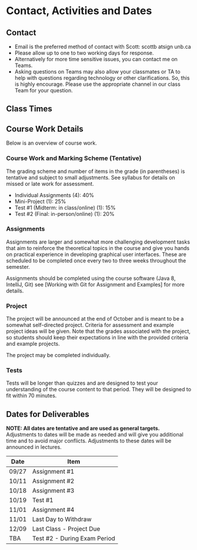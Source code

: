 # Contact, Activities and Dates

## Contact

- Email is the preferred method of contact with Scott: scottb atsign unb.ca
- Please allow up to one to two working days for response.
- Alternatively for more time sensitive issues, you can contact me on Teams.
- Asking questions on Teams may also allow your classmates or TA to help with questions regarding technology or other clarifications. So, this is highly encourage. Please use the appropriate channel in our class Team for your question.

## Class Times


## Course Work Details

Below is an overview of course work.  

### Course Work and Marking Scheme (Tentative)

The grading scheme and number of items in the grade (in parentheses) is tentative and subject to small adjustments. See syllabus for details on missed or late work for assessment.

- Individual Assignments (4): 40%
- Mini-Project (1): 25%
- Test #1 (Midterm: in class/online) (1): 15%
- Test #2 (Final: in-person/online) (1): 20%

### Assignments

Assignments are larger and somewhat more challenging development tasks that aim to reinforce the theoretical topics in the course and give you hands on practical experience in developing graphical user interfaces. These are scheduled to be completed once every two to three weeks throughout the semester.

Assignments should be completed using the course software (Java 8, IntelliJ, Git) see [Working with Git for Assignment and Examples] for more details.

### Project

The project will be announced at the end of October and is meant to be a somewhat self-directed project. Criteria for assessment and example project ideas will be given. Note that the grades associated with the project, so students should keep their expectations in line with the provided criteria and example projects.

The project may be completed individually.

### Tests

Tests will be longer than quizzes and are designed to test your understanding of the course content to that period. They will be designed to fit within 70 minutes.

## Dates for Deliverables

**NOTE: All dates are tentative and are used as general targets.** Adjustments to dates will be made as needed and will give you additional time and to avoid major conflicts. Adjustments to these dates will be announced in lectures.  

| Date | Item  |
|------|-------|
| 09/27| Assignment #1 |
| 10/11| Assignment #2 |
| 10/18| Assignment #3 |
| 10/19| Test #1 |
| 11/01| Assignment #4 |
| 11/01| Last Day to Withdraw|
| 12/09| Last Class - Project Due |
| TBA  | Test #2 - During Exam Period |

